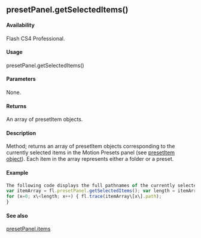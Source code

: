 ## presetPanel.getSelectedItems()

#### Availability

Flash CS4 Professional.

#### Usage

presetPanel.getSelectedItems()

#### Parameters

None.

#### Returns

An array of presetItem objects.

#### Description

Method; returns an array of presetItem objects corresponding to the currently selected items in the Motion Presets panel (see [presetItem object](#!AdobeDocs/developers-animatesdk-docs/master/presetItem_object/presetItem_summary.md)). Each item in the array represents either a folder or a preset.

#### Example

```javascript
The following code displays the full pathnames of the currently selected items in the Motion Presets panel:
var itemArray = fl.presetPanel.getSelectedItems(); var length = itemArray.length
for (x=0; x\<length; x++) { fl.trace(itemArray\[x\].path);
}

```
#### See also

[presetPanel.items](#!AdobeDocs/developers-animatesdk-docs/master/presetPanel_object/presetPane9.md)
